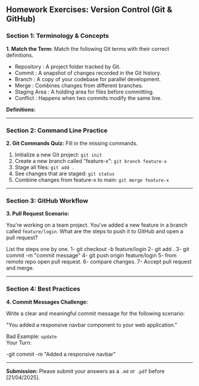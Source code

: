 ## Homework Exercises: Version Control (Git & GitHub)

### Section 1: Terminology & Concepts

**1. Match the Term:** Match the following Git terms with their correct definitions.

- Repository :  A project folder tracked by Git.
- Commit :  A snapshot of changes recorded in the Git history.
- Branch : A copy of your codebase for parallel development.
- Merge : Combines changes from different branches.
- Staging Area : A holding area for files before committing.
- Conflict :  Happens when two commits modify the same line.

**Definitions:**

---

### Section 2: Command Line Practice

**2. Git Commands Quiz:** Fill in the missing commands.

1. Initialize a new Git project: `git init`
2. Create a new branch called "feature-x": `git branch feature-x`
3. Stage all files: `git add .`
4. See changes that are staged: `git status`
5. Combine changes from feature-x to main: `git merge feature-x`

---

### Section 3: GitHub Workflow

**3. Pull Request Scenario:**

You're working on a team project. You've added a new feature in a branch called `feature/login`. What are the steps to push it to GitHub and open a pull request?

List the steps one by one.
 1- git checkout -b feature/login
 2- git add .
 3- git commit -m "commit message"
 4- git push origin feature/login
 5- from remote repo open pull request.
 6- compare changes.
 7- Accept pull request and merge.

---

### Section 4: Best Practices

**4. Commit Messages Challenge:**

Write a clear and meaningful commit message for the following scenario:

"You added a responsive navbar component to your web application."

Bad Example: `update`  
Your Turn:

-git commit -m "Added a responsive navbar"

---

**Submission:**
Please submit your answers as a `.md` or `.pdf` before [21/04/2025].
